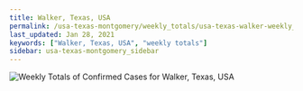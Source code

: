 ```yaml
---
title: Walker, Texas, USA
permalink: /usa-texas-montgomery/weekly_totals/usa-texas-walker-weekly_totals.html
last_updated: Jan 28, 2021
keywords: ["Walker, Texas, USA", "weekly totals"]
sidebar: usa-texas-montgomery_sidebar
---
```


![Weekly Totals of Confirmed Cases for Walker, Texas, USA](/covid_tracker/images/graphs/usa-texas-walker-weekly_totals_graph.png)
